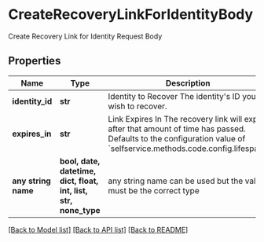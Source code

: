 # CreateRecoveryLinkForIdentityBody

Create Recovery Link for Identity Request Body

## Properties
Name | Type | Description | Notes
------------ | ------------- | ------------- | -------------
**identity_id** | **str** | Identity to Recover  The identity&#39;s ID you wish to recover. | 
**expires_in** | **str** | Link Expires In  The recovery link will expire after that amount of time has passed. Defaults to the configuration value of &#x60;selfservice.methods.code.config.lifespan&#x60;. | [optional] 
**any string name** | **bool, date, datetime, dict, float, int, list, str, none_type** | any string name can be used but the value must be the correct type | [optional]

[[Back to Model list]](../README.md#documentation-for-models) [[Back to API list]](../README.md#documentation-for-api-endpoints) [[Back to README]](../README.md)


